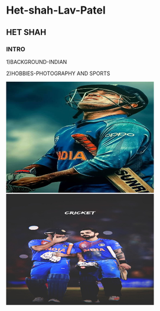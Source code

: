 # Het-shah-Lav-Patel
## HET SHAH
### INTRO
1)BACKGROUND-INDIAN 

2)HOBBIES-PHOTOGRAPHY AND SPORTS


<img src="images/IMG1.jpg" alt="Image Alt Text" width="400" height="300">
















<img src="images/IMG2.jpg" alt="Image Alt Text" width="400" height="300">


